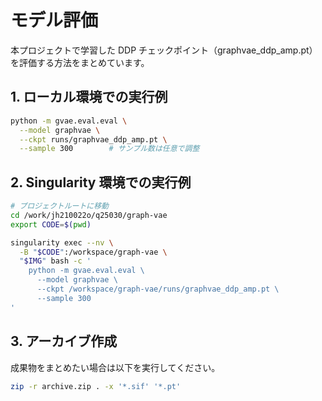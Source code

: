 # モデル評価

本プロジェクトで学習した DDP チェックポイント（graphvae_ddp_amp.pt）を評価する方法をまとめています。

## 1. ローカル環境での実行例

```bash
python -m gvae.eval.eval \
  --model graphvae \
  --ckpt runs/graphvae_ddp_amp.pt \
  --sample 300        # サンプル数は任意で調整
```

## 2. Singularity 環境での実行例

```bash
# プロジェクトルートに移動
cd /work/jh210022o/q25030/graph-vae
export CODE=$(pwd)

singularity exec --nv \
  -B "$CODE":/workspace/graph-vae \
  "$IMG" bash -c '
    python -m gvae.eval.eval \
      --model graphvae \
      --ckpt /workspace/graph-vae/runs/graphvae_ddp_amp.pt \
      --sample 300
'
```

## 3. アーカイブ作成

成果物をまとめたい場合は以下を実行してください。

```bash
zip -r archive.zip . -x '*.sif' '*.pt'
```
